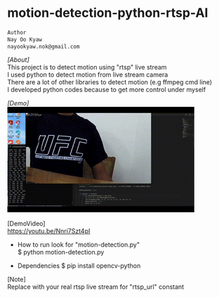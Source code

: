 # motion-detection-python-rtsp-AI

    Author
    Nay Oo Kyaw
    nayookyaw.nok@gmail.com

*[About]* <br>
This project is to detect motion using "rtsp" live stream <br>
I used python to detect motion from live stream camera <br>
There are a lot of other libraries to detect motion (e.g ffmpeg cmd line) <br>
I developed python codes because to get more control under myself <br>

*[Demo]* <br>
![](motion-detection-python-rtsp-ai.gif)

[DemoVideo] <br>
https://youtu.be/Nnri7Szt4pI


* How to run
look for "motion-detection.py" <br>
 $ python motion-detection.py

* Dependencies
 $ pip install opencv-python <br>

[Note] <br>
Replace with your real rtsp live stream for "rtsp_url" constant


